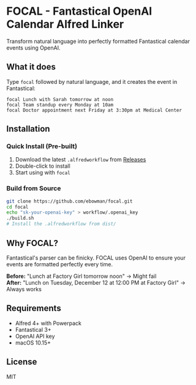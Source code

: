 # FOCAL - Fantastical OpenAI Calendar Alfred Linker

Transform natural language into perfectly formatted Fantastical calendar events using OpenAI.

## What it does

Type `focal` followed by natural language, and it creates the event in Fantastical:

```
focal Lunch with Sarah tomorrow at noon
focal Team standup every Monday at 10am
focal Doctor appointment next Friday at 3:30pm at Medical Center
```

## Installation

### Quick Install (Pre-built)
1. Download the latest `.alfredworkflow` from [Releases](https://github.com/ebowman/focal/releases)
2. Double-click to install
3. Start using with `focal`

### Build from Source
```bash
git clone https://github.com/ebowman/focal.git
cd focal
echo "sk-your-openai-key" > workflow/.openai_key
./build.sh
# Install the .alfredworkflow from dist/
```

## Why FOCAL?

Fantastical's parser can be finicky. FOCAL uses OpenAI to ensure your events are formatted perfectly every time.

**Before:** "Lunch at Factory Girl tomorrow noon" → Might fail  
**After:** "Lunch on Tuesday, December 12 at 12:00 PM at Factory Girl" → Always works

## Requirements

- Alfred 4+ with Powerpack
- Fantastical 3+
- OpenAI API key
- macOS 10.15+

## License

MIT
